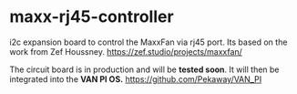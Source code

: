 # maxx-rj45-controller
i2c expansion board to control the MaxxFan via rj45 port. 
Its based on the work from Zef Houssney.
https://zef.studio/projects/maxxfan/


The circuit board is in production and will be **tested soon**. It will then be integrated into the **VAN PI OS.** 
https://github.com/Pekaway/VAN_PI
